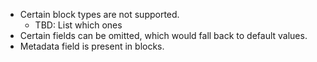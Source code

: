 - Certain block types are not supported.
  - TBD: List which ones
- Certain fields can be omitted, which would fall back to default values.
- Metadata field is present in blocks.